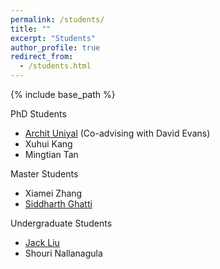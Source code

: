 ```yaml
---
permalink: /students/
title: ""
excerpt: "Students"
author_profile: true
redirect_from: 
  - /students.html
---
```


{% include base_path %}

PhD Students
 - [Archit Uniyal](https://archituniyal.me/) (Co-advising with David Evans)
 - Xuhui Kang
 - Mingtian Tan

Master Students
 - Xiamei Zhang
 - [Siddharth Ghatti](https://www.linkedin.com/in/siddharth-ghatti-46142213a/)

Undergraduate Students
 - [Jack Liu](https://www.linkedin.com/in/jack-liu-b52a621a3/)
 - Shouri Nallanagula